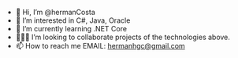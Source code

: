- 👋 Hi, I’m @hermanCosta
- 👀 I’m interested in C#, Java, Oracle
- 🌱 I’m currently learning .NET Core
- 👨🏽‍💻 I’m looking to collaborate projects of the technologies above.
- 📫 How to reach me
    EMAIL: hermanhgc@gmail.com

<!---
hermanCosta/hermanCosta is a ✨ special ✨ repository because its `README.md` (this file) appears on your GitHub profile.
You can click the Preview link to take a look at your changes.
--->
